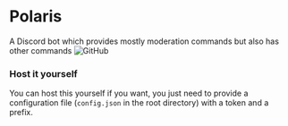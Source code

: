 # Polaris
A Discord bot which provides mostly moderation commands but also has other commands
![GitHub](https://img.shields.io/github/license/seen-idc/polarisbot?style=flat-square)

### Host it yourself
You can host this yourself if you want, you just need to provide a configuration file (`config.json` in the root directory) with a token and a prefix.
